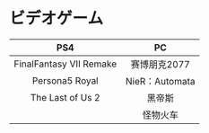 # ビデオゲーム
PS4  | PC  
 :----: | :----: 
 FinalFantasy VII Remake  | 赛博朋克2077 
 Persona5 Royal  | NieR：Automata 
 The Last of Us 2 | 黑帝斯
    | 怪物火车
